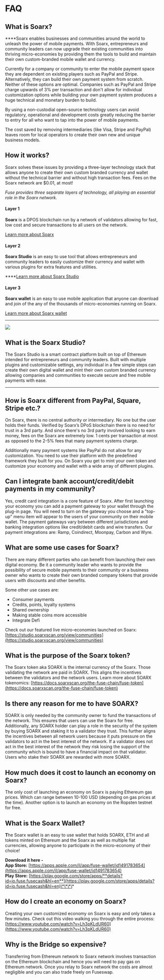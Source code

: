 # FAQ

## What is Soarx?

  
****Soarx enables businesses and communities around the world to unleash the power of mobile payments. With Soarx, entrepreneurs and community leaders can now upgrade their existing communities into thriving micro-economies by providing them the tools to build and maintain their own custom-branded mobile wallet and currency. 

Currently for a company or community to enter the mobile payment space they are dependent on existing players such as PayPal and Stripe. Alternatively, they can build their own payment system from scratch. Neither of these options are optimal. Companies such as PayPal and Stripe charge upwards of 3% per transaction and don't allow for individual customization options while building your own payment system produces a huge technical and monetary burden to build. 

By using a non-custodial open-source technology users can avoid regulatory, operational and development costs greatly reducing the barrier to entry for all who want to tap into the power of mobile payments. 

The cost saved by removing intermediaries \(like Visa, Stripe and PayPal\) leaves room for local operators to create their own new and unique business models.



## How it works? 

Soarx solves these issues by providing a three-layer technology stack that allows anyone to create their own custom branded currency and wallet without the technical barrier and without high transaction fees. Fees on the Soarx network are $0.01, at most!

_Fuse provides three separate layers of technology, all playing an essential role in the Soarx network._ 

#### **Layer 1**

**Soarx** is a DPOS blockchain run by a network of validators allowing for fast, low cost and secure transactions to all users on the network. 

[Learn more about Soarx](https://docs.soarxscan.org/become-a-validator/how-to-become-a-validator)

#### **Layer 2**

**Soarx Studio** is an easy to use tool that allows entrepreneurs and community leaders to easily customize their currency and wallet with various plugins for extra features and utilities.   
  
****[Learn more about Soarx Studio](https://docs.soarxscan.org/the-fuse-studio/overview)

#### **Layer 3**

**Soarx wallet** is an easy to use mobile application that anyone can download and join of the any of the thousands of micro-economies running on Soarx. 

[Learn more about Soarx wallet](https://docs.soarxscan.org/the-mobile-wallet/overview)  
****

![](../.gitbook/assets/stack-faq.jpg)

## **What is the Soarx Studio?**

The Soarx Studio is a smart contract platform built on top of Ethereum intended for entrepreneurs and community leaders. Built with multiple plugins and customizable settings, any individual in a few simple steps can create their own digital wallet and mint their own custom branded currency allowing companies and communities to execute secure and free mobile payments with ease.   
****

## **How is Soarx different from PayPal, Square, Stripe etc.?** 

On Soarx, there is no central authority or intermediary. No one but the user holds their funds. Verified by Soarx’s DPoS blockchain there is no need for trust in a 3rd party. And since there's no 3rd party involved looking to earn money, fees on the Soarx are extremely low. 1 cents per transaction at most as opposed to the 2-5% fees that many payment systems charge. 

Additionally many payment systems like PayPal do not allow for any customization. You need to use their platform with the predefined framework they built for you. On Soarx you get to mint your own token and customize your economy and wallet with a wide array of different plugins. 

## **Can I integrate bank account/credit/debit payments in my community?**

Yes, credit card integration is a core feature of Soarx. After first launching your economy you can add a payment gateway to your wallet through the plug-in page. You will need to turn on the gateway you choose and a "top-up" menu item will appear to the users of your community on their mobile wallet. The payment gateways vary between different jurisdictions and banking integration options like credit/debit cards and wire transfers. Our payment integrations are: Ramp, Coindirect, Moonpay, Carbon and Wyre.

## **What are some use cases for Soarx?** 

There are many different parties who can benefit from launching their own digital economy. Be it a community leader who wants to provide the possibility of secure mobile payments to their community or a business owner who wants to create their own branded company tokens that provide users with discounts and other benefits. 

Some other use cases are:

* Consumer payments
* Credits, points, loyalty systems
* Shared ownership
* Making stable coins more accessible
* Integrate Defi

Check out our featured live micro-economies launched on Soarx: [https://studio.soarxscan.org/view/communities](https://studio.soarxscan.org/view/communities)

## **What is the purpose of the Soarx token?** 

The Soarx token aka SOARX is the internal currency of the Soarx.  Those validating the network are paid in SOARX. This aligns the incentives between the validators and the network users. Learn more about SOARX tokenomics: [https://docs.soarxscan.org/the-fuse-chain/fuse-token](https://docs.soarxscan.org/the-fuse-chain/fuse-token)

## **Is there any reason for me to have SOARX?** 

SOARX is only needed by the community owner to fund the transactions of the network. This ensures that users can use the Soarx for free. Additionally, any SOARX holder can play a role in the security of the system by buying SOARX and staking it to a validator they trust. This further aligns the incentives between all network users because it puts pressure on the validators to act in the best interest of the network. If a validator does not act in the best interest of the network they risk losing the support of the community which is bound to have a financial impact on that validator. Users who stake their SOARX are rewarded with more SOARX. 

## **How much does it cost to launch an economy on Soarx?**

The only cost of launching an economy on Soarx is paying Ethereum gas prices. Which can range between 10-100 USD \(depending on gas prices at the time\). Another option is to launch an economy on the Ropsten testnet for free. 

## **What is the Soarx Wallet?** 

**T**he Soarx wallet is an easy to use wallet that holds SOARX, ETH and all tokens minted on Ethereum and the Soarx as well as multiple fiat currencies, allowing anyone to participate in the micro-economy of their choice!  
  
**Download it here -   
App Store:** [https://apps.apple.com/il/app/fuse-wallet/id1491783654](https://apps.apple.com/il/app/fuse-wallet/id1491783654)  
**Play Store:** [https://play.google.com/store/apps/**details?id=io.fuse.fusecash&hl=en**](https://play.google.com/store/apps/details?id=io.fuse.fusecash&hl=en)\*\*\*\*

## **How do I create an economy on Soarx?**

Creating your own customized economy on Soarx is easy and only takes a few minutes. Check out this video walking you through the entire process: [https://www.youtube.com/watch?v=Lh3pKLdUR60](https://www.youtube.com/watch?v=Lh3pKLdUR60)

## Why is the Bridge so expensive? 

Transferring from Ethereum network to Soarx network involves transaction on the Ethereum blockchain and hence you will need to pay gas on Ethereum network. Once you relay to Soarx network the costs are almost negligible and you can also trade freely on Fuseswap.

